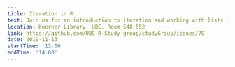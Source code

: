 ```yaml
---
title: Iteration in R
text: Join us for an introduction to iteration and working with lists in R.
location: Koerner Library, UBC, Room 548-552
link: https://github.com/UBC-R-Study-group/studyGroup/issues/79
date: 2019-11-13
startTime: '13:00'
endTime: '14:00'
---
```

